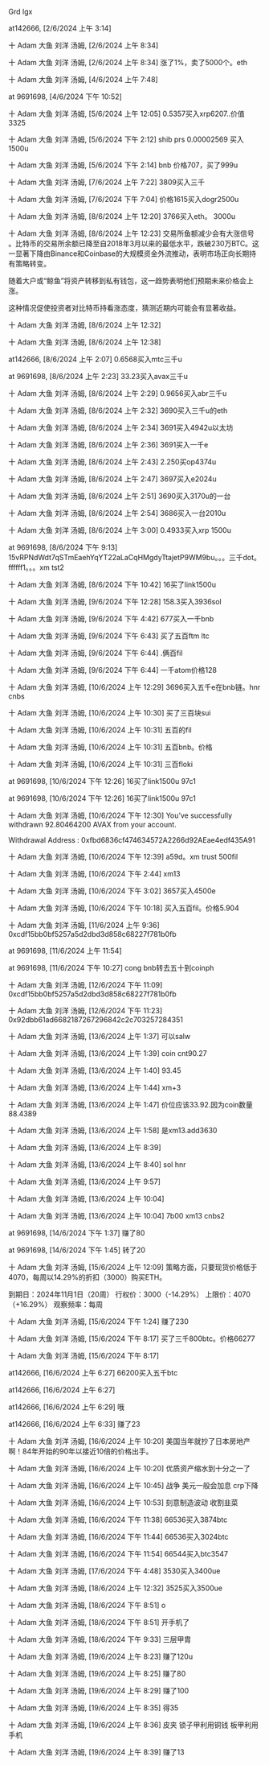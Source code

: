 Grd lgx


at142666, [2/6/2024 上午 3:14]


十 Adam 大鱼 刘洋 汤姆, [2/6/2024 上午 8:34]


十 Adam 大鱼 刘洋 汤姆, [2/6/2024 上午 8:34]
涨了1%，卖了5000个。eth

十 Adam 大鱼 刘洋 汤姆, [4/6/2024 上午 7:48]


at 9691698, [4/6/2024 下午 10:52]


十 Adam 大鱼 刘洋 汤姆, [5/6/2024 上午 12:05]
0.5357买入xrp6207..价值3325

十 Adam 大鱼 刘洋 汤姆, [5/6/2024 下午 2:12]
shib prs 0.00002569 买入1500u

十 Adam 大鱼 刘洋 汤姆, [5/6/2024 下午 2:14]
bnb 价格707，买了999u

十 Adam 大鱼 刘洋 汤姆, [7/6/2024 上午 7:22]
3809买入三千

十 Adam 大鱼 刘洋 汤姆, [7/6/2024 下午 7:04]
价格1615买入dogr2500u

十 Adam 大鱼 刘洋 汤姆, [8/6/2024 上午 12:20]
3766买入eth。 3000u

十 Adam 大鱼 刘洋 汤姆, [8/6/2024 上午 12:23]
交易所鱼额减少会有大涨信号 。比特币的交易所余额已降至自2018年3月以来的最低水平，跌破230万BTC。这一显著下降由Binance和Coinbase的大规模资金外流推动，表明市场正向长期持有策略转变。

随着大户或“鲸鱼”将资产转移到私有钱包，这一趋势表明他们预期未来价格会上涨。

这种情况促使投资者对比特币持看涨态度，猜测近期内可能会有显著收益。

十 Adam 大鱼 刘洋 汤姆, [8/6/2024 上午 12:32]


十 Adam 大鱼 刘洋 汤姆, [8/6/2024 上午 12:38]


at142666, [8/6/2024 上午 2:07]
0.6568买入mtc三千u

at 9691698, [8/6/2024 上午 2:23]
33.23买入avax三千u

十 Adam 大鱼 刘洋 汤姆, [8/6/2024 上午 2:29]
0.9656买入abr三千u

十 Adam 大鱼 刘洋 汤姆, [8/6/2024 上午 2:32]
3690买入三千u的eth

十 Adam 大鱼 刘洋 汤姆, [8/6/2024 上午 2:34]
3691买入4942u以太坊

十 Adam 大鱼 刘洋 汤姆, [8/6/2024 上午 2:36]
3691买入一千e

十 Adam 大鱼 刘洋 汤姆, [8/6/2024 上午 2:43]
2.250买op4374u

十 Adam 大鱼 刘洋 汤姆, [8/6/2024 上午 2:47]
3697买入e2024u

十 Adam 大鱼 刘洋 汤姆, [8/6/2024 上午 2:51]
3690买入3170u的一台

十 Adam 大鱼 刘洋 汤姆, [8/6/2024 上午 2:54]
3686买入一台2010u

十 Adam 大鱼 刘洋 汤姆, [8/6/2024 上午 3:00]
0.4933买入xrp 1500u

at 9691698, [8/6/2024 下午 9:13]
15vRPNdWdt7qSTmEaehYqYT22aLaCqHMgdyTtajetP9WM9bu。。。三千dot。ffffff1。。。xm tst2

十 Adam 大鱼 刘洋 汤姆, [8/6/2024 下午 10:42]
16买了link1500u

十 Adam 大鱼 刘洋 汤姆, [9/6/2024 下午 12:28]
158.3买入3936sol

十 Adam 大鱼 刘洋 汤姆, [9/6/2024 下午 4:42]
677买入一千bnb

十 Adam 大鱼 刘洋 汤姆, [9/6/2024 下午 6:43]
买了五百ftm ltc

十 Adam 大鱼 刘洋 汤姆, [9/6/2024 下午 6:44]
.俩百fil

十 Adam 大鱼 刘洋 汤姆, [9/6/2024 下午 6:44]
一千atom价格128

十 Adam 大鱼 刘洋 汤姆, [10/6/2024 上午 12:29]
3696买入五千e在bnb链。hnr cnbs

十 Adam 大鱼 刘洋 汤姆, [10/6/2024 上午 10:30]
买了三百块sui

十 Adam 大鱼 刘洋 汤姆, [10/6/2024 上午 10:31]
五百的fil

十 Adam 大鱼 刘洋 汤姆, [10/6/2024 上午 10:31]
五百bnb。价格

十 Adam 大鱼 刘洋 汤姆, [10/6/2024 上午 10:31]
三百floki

at 9691698, [10/6/2024 下午 12:26]
16买了link1500u 97c1

at 9691698, [10/6/2024 下午 12:26]
16买了link1500u 97c1

十 Adam 大鱼 刘洋 汤姆, [10/6/2024 下午 12:30]
You’ve successfully withdrawn 92.80464200 AVAX from your account. 
 
Withdrawal Address : 0xfbd6836cf474634572A2266d92AEae4edf435A91

十 Adam 大鱼 刘洋 汤姆, [10/6/2024 下午 12:39]
a59d。xm trust 500fil

十 Adam 大鱼 刘洋 汤姆, [10/6/2024 下午 2:44]
xm13

十 Adam 大鱼 刘洋 汤姆, [10/6/2024 下午 3:02]
3657买入4500e

十 Adam 大鱼 刘洋 汤姆, [10/6/2024 下午 10:18]
买入五百fil。价格5.904

十 Adam 大鱼 刘洋 汤姆, [11/6/2024 上午 9:36]
0xcdf15bb0bf5257a5d2dbd3d858c68227f781b0fb

at 9691698, [11/6/2024 上午 11:54]


at 9691698, [11/6/2024 下午 10:27]
cong bnb转去五十到coinph

十 Adam 大鱼 刘洋 汤姆, [12/6/2024 下午 11:09]
0xcdf15bb0bf5257a5d2dbd3d858c68227f781b0fb

十 Adam 大鱼 刘洋 汤姆, [12/6/2024 下午 11:23]
0x92dbb61ad6682187267296842c2c703257284351

十 Adam 大鱼 刘洋 汤姆, [13/6/2024 上午 1:37]
可以salw

十 Adam 大鱼 刘洋 汤姆, [13/6/2024 上午 1:39]
coin cnt90.27

十 Adam 大鱼 刘洋 汤姆, [13/6/2024 上午 1:40]
93.45

十 Adam 大鱼 刘洋 汤姆, [13/6/2024 上午 1:44]
xm+3

十 Adam 大鱼 刘洋 汤姆, [13/6/2024 上午 1:47]
价位应该33.92.因为coin数量88.4389

十 Adam 大鱼 刘洋 汤姆, [13/6/2024 上午 1:58]
是xm13.add3630

十 Adam 大鱼 刘洋 汤姆, [13/6/2024 上午 8:39]


十 Adam 大鱼 刘洋 汤姆, [13/6/2024 上午 8:40]
sol hnr

十 Adam 大鱼 刘洋 汤姆, [13/6/2024 上午 9:57]


十 Adam 大鱼 刘洋 汤姆, [13/6/2024 上午 10:04]


十 Adam 大鱼 刘洋 汤姆, [13/6/2024 上午 10:04]
7b00 xm13 cnbs2

at 9691698, [14/6/2024 下午 1:37]
赚了80

at 9691698, [14/6/2024 下午 1:45]
转了20

十 Adam 大鱼 刘洋 汤姆, [15/6/2024 上午 12:09]
策略方面，只要现货价格低于4070，每周以14.29%的折扣（3000）购买ETH。

到期日：2024年11月1日（20周）
行权价：3000（-14.29%）
上限价：4070（+16.29%）
观察频率：每周

十 Adam 大鱼 刘洋 汤姆, [15/6/2024 下午 1:24]
赚了230

十 Adam 大鱼 刘洋 汤姆, [15/6/2024 下午 8:17]
买了三千800btc。价格66277

十 Adam 大鱼 刘洋 汤姆, [15/6/2024 下午 8:17]


at142666, [16/6/2024 上午 6:27]
66200买入五千btc

at142666, [16/6/2024 上午 6:27]


at142666, [16/6/2024 上午 6:29]
哦

at142666, [16/6/2024 上午 6:33]
赚了23

十 Adam 大鱼 刘洋 汤姆, [16/6/2024 上午 10:20]
美国当年就抄了日本房地产啊！84年开始的90年以接近10倍的价格出手。

十 Adam 大鱼 刘洋 汤姆, [16/6/2024 上午 10:20]
优质资产缩水到十分之一了

十 Adam 大鱼 刘洋 汤姆, [16/6/2024 上午 10:45]
战争 美元一般会加息  crp下降

十 Adam 大鱼 刘洋 汤姆, [16/6/2024 上午 10:53]
刻意制造波动 收割韭菜

十 Adam 大鱼 刘洋 汤姆, [16/6/2024 下午 11:38]
66536买入3874btc

十 Adam 大鱼 刘洋 汤姆, [16/6/2024 下午 11:44]
66536买入3024btc

十 Adam 大鱼 刘洋 汤姆, [16/6/2024 下午 11:54]
66544买入btc3547

十 Adam 大鱼 刘洋 汤姆, [17/6/2024 下午 4:48]
3530买入3400ue

十 Adam 大鱼 刘洋 汤姆, [18/6/2024 上午 12:32]
3525买入3500ue

十 Adam 大鱼 刘洋 汤姆, [18/6/2024 下午 8:51]
o

十 Adam 大鱼 刘洋 汤姆, [18/6/2024 下午 8:51]
开手机了

十 Adam 大鱼 刘洋 汤姆, [18/6/2024 下午 9:33]
三层甲胄

十 Adam 大鱼 刘洋 汤姆, [19/6/2024 上午 8:23]
赚了120u

十 Adam 大鱼 刘洋 汤姆, [19/6/2024 上午 8:25]
赚了80

十 Adam 大鱼 刘洋 汤姆, [19/6/2024 上午 8:29]
赚了100

十 Adam 大鱼 刘洋 汤姆, [19/6/2024 上午 8:35]
得35

十 Adam 大鱼 刘洋 汤姆, [19/6/2024 上午 8:36]
皮夹 锁子甲利用铜钱 板甲利用手机

十 Adam 大鱼 刘洋 汤姆, [19/6/2024 上午 8:39]
赚了13
